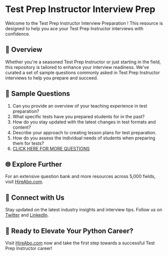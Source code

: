 # Test Prep Instructor Interview Prep

Welcome to the Test Prep Instructor Interview Preparation ! This resource is designed to help you ace your Test Prep Instructor interviews with confidence.

## 🚀 Overview

Whether you're a seasoned Test Prep Instructor or just starting in the field, this repository is tailored to enhance your interview readiness. We've curated a set of sample questions commonly asked in Test Prep Instructor interviews to help you prepare and succeed.

## 📝 Sample Questions

1. Can you provide an overview of your teaching experience in test preparation?
2. What specific tests have you prepared students for in the past?
3. How do you stay updated with the latest changes in test formats and content?
4. Describe your approach to creating lesson plans for test preparation.
5. How do you assess the individual needs of students when preparing them for tests?
6. [CLICK HERE FOR MORE QUESTIONS](https://hireabo.com/job/4_0_48/Test%20Prep%20Instructor)

## 🌐 Explore Further

For an extensive question bank and more resources across 5,000 fields, visit [HireAbo.com](https://www.hireabo.com).

## 📱 Connect with Us

Stay updated on the latest industry insights and interview tips. Follow us on [Twitter](https://twitter.com/hireabo) and [LinkedIn](https://www.linkedin.com/in/hire-abo-3609972a8/).

## 🚀 Ready to Elevate Your Python Career?

Visit [HireAbo.com](https://www.hireabo.com) now and take the first step towards a successful Test Prep Instructor career!